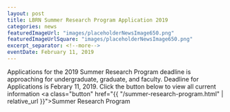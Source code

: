 ```yaml
---
layout: post
title: LBRN Summer Research Program Application 2019
categories: news
featuredImageUrl: "images/placeholderNewsImage650.png"
featuredImageUrlSquare: "images/placeholderNewsImage650.png"
excerpt_separator: <!--more-->
eventDate: February 11, 2019
---
```

Applications for the 2019 Summer Research Program deadline is approaching for undergraduate, graduate, and faculty.<!--more--> Deadline for Applications is Febrary 11, 2019. Click the button below to view all current information
  <a class="button" href="{{ "/summer-research-program.html" | relative_url }}">Summer Research Program</a>
